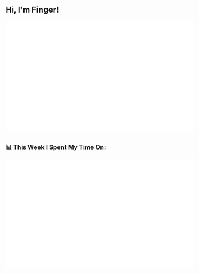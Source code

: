 <h2> Hi, I'm Finger!</h2>

<img align="right" src="https://raw.githubusercontent.com/spianmo/github-stats/master/generated/overview.svg#gh-light-mode-only">

<!-- <img align="right" height="160em" src="https://github-readme-stats-eight-theta.vercel.app/api/top-langs/?username=spianmo&layout=compact&langs_count=8&theme=algolia"/>	 -->
	
```go
package main

type Me struct {
	Name   string
	Job    string
	Code   string
	Skills string
}

func main() {
	me := &Me{
		Name:   "Finger",
		Job:    "Client-side Engineer",
		Code:   "Java, Kotlin, C#, Rust and C++ and Others",
		Skills: "Android, Security, Cross-platform client, NLP, CV, ASR ^o^",
	}
	_ = me
}
```


<h3>📊 This Week I Spent My Time On:</h3>
<img align='right' src="https://raw.githubusercontent.com/spianmo/github-stats/master/generated/languages.svg#gh-light-mode-only">

<!--START_SECTION:waka-->

```txt
Python                         6 hrs 27 mins   ████████░░░░░░░░░░░░░░░░░   31.70 %
Jupyter                        5 hrs 10 mins   ██████▒░░░░░░░░░░░░░░░░░░   25.41 %
SQL                            4 hrs           █████░░░░░░░░░░░░░░░░░░░░   19.69 %
Kotlin                         2 hrs 35 mins   ███▒░░░░░░░░░░░░░░░░░░░░░   12.76 %
TypeScript                     26 mins         ▓░░░░░░░░░░░░░░░░░░░░░░░░   02.20 %
```

<!--END_SECTION:waka-->
